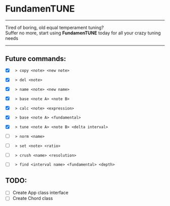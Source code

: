 # FundamenTUNE
- - -
Tired of boring, old equal temperament tuning?  
Suffer no more, start using **FundamenTUNE** today for all your crazy tuning needs
- - -

## Future commands:
- [x] ` > copy <note> <new note>`
- [x] ` > del <note>`
- [x] ` > name <note> <new name>`
- [x] ` > base <note A> <note B>`
- [x] ` > calc <note> <expression>`
- [x] ` > base <note A> <fundamental>`
- [x] ` > tune <note A> <note B> <delta interval>`
- [ ] ` > norm <name>`
- [ ] ` > set <note> <ratio>`
- [ ] ` > crush <name> <resolution>`
- [ ] ` > find <interval name> <fundamental> <depth>`


## TODO:
- [ ] Create App class interface
- [ ] Create Chord class
